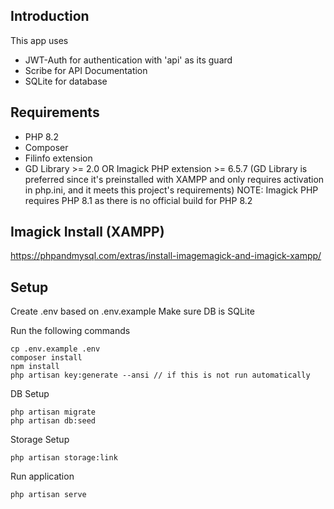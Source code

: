 ## Introduction

This app uses 
- JWT-Auth for authentication with 'api' as its guard
- Scribe for API Documentation
- SQLite for database


## Requirements

- PHP 8.2
- Composer
- Filinfo extension
- GD Library >= 2.0 OR Imagick PHP extension >= 6.5.7
(GD Library is preferred since it's preinstalled with XAMPP and only requires activation in php.ini, and it meets this project's requirements)
NOTE: Imagick PHP requires PHP 8.1 as there is no official build for PHP 8.2


## Imagick Install (XAMPP)
https://phpandmysql.com/extras/install-imagemagick-and-imagick-xampp/


## Setup

Create .env based on .env.example
Make sure DB is SQLite

Run the following commands
```
cp .env.example .env
composer install
npm install
php artisan key:generate --ansi // if this is not run automatically
```

DB Setup
```
php artisan migrate
php artisan db:seed
```

Storage Setup
```
php artisan storage:link
```

Run application
```
php artisan serve
```